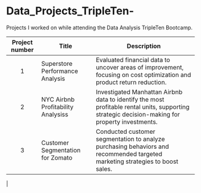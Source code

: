 # Data_Projects_TripleTen-
Projects I worked on while attending the Data Analysis TripleTen Bootcamp.


| Project number | Title | Description |
| :-----------: | ----------- |----------- |
| 1 | Superstore Performance Analysis|  Evaluated financial data to uncover areas of improvement, focusing on cost optimization and product return reduction.|
| 2 | NYC Airbnb Profitability Analysiss | Investigated Manhattan Airbnb data to identify the most profitable rental units, supporting strategic decision-making for property investments.|
| 3 |Customer Segmentation for Zomato | Conducted customer segmentation to analyze purchasing behaviors and recommended targeted marketing strategies to boost sales.
 |
